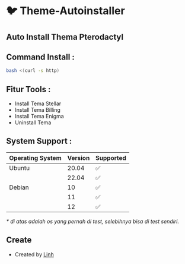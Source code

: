 # :bird: Theme-Autoinstaller



## Auto Install Thema Pterodactyl

## Command Install :

```bash
bash <(curl -s http)
```

## Fitur Tools :

- Install Tema Stellar
- Install Tema Billing
- Install Tema Enigma
- Uninstall Tema

## System Support :

| Operating System | Version | Supported          |
| ---------------- | ------- | ------------------ |
| Ubuntu           | 20.04   | :white_check_mark: |
|                  | 22.04   | :white_check_mark: |
| Debian           | 10      | :white_check_mark: |
|                  | 11      | :white_check_mark: |
|                  | 12      | :white_check_mark: |

_\* di atas adalah os yang pernah di test, selebihnya bisa di test sendiri._

## Create
- Created by [ Linh ](https://github.com/verylinh)

